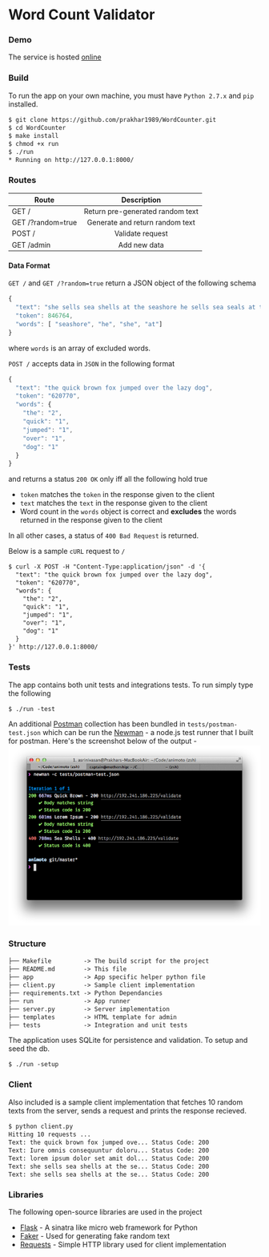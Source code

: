 Word Count Validator
===

### Demo

The service is hosted [online](http://192.241.186.225/)

### Build
To run the app on your own machine, you must have `Python 2.7.x` and `pip` installed.

```shell
$ git clone https://github.com/prakhar1989/WordCounter.git
$ cd WordCounter
$ make install
$ chmod +x run
$ ./run
* Running on http://127.0.0.1:8000/
```

### Routes

| Route        | Description    |
| ------------- |:-------------:|
| GET /     | Return pre-generated random text |
| GET /?random=true | Generate and return random text |
| POST /| Validate request|
| GET /admin | Add new data |

#### Data Format

`GET /` and `GET /?random=true` return a JSON object of the following schema
```javascript
{
  "text": "she sells sea shells at the seashore he sells sea seals at the seashore",
  "token": 846764,
  "words": [ "seashore", "he", "she", "at"]
}
```
where `words` is an array of excluded words.

`POST /` accepts data in `JSON` in the following format
```javascript
{
  "text": "the quick brown fox jumped over the lazy dog", 
  "token": "620770",
  "words": {
    "the": "2",
    "quick": "1",
    "jumped": "1",
    "over": "1",
    "dog": "1"
  }
}
```
and returns a status `200 OK` only iff all the following hold true
- `token` matches the `token` in the response given to the client 
- `text` matches the `text` in the response given to the client
- Word count in the `words` object is correct and **excludes** the words returned in the response given to the client

In all other cases, a status of `400 Bad Request` is returned.

Below is a sample `cURL` request to `/`
```shell
$ curl -X POST -H "Content-Type:application/json" -d '{
  "text": "the quick brown fox jumped over the lazy dog", 
  "token": "620770",
  "words": {
    "the": "2",
    "quick": "1",
    "jumped": "1",
    "over": "1",
    "dog": "1"
  }
}' http://127.0.0.1:8000/
```


### Tests
The app contains both unit tests and integrations tests. To run simply type the following
```shell
$ ./run -test
```
An additional [Postman](http://getpostman.com) collection has been bundled in `tests/postman-test.json` which can be run the [Newman](https://www.npmjs.org/package/newman) - a node.js test runner that I built for postman. Here's the screenshot below of the output - 
![image](newman_results.png)

### Structure
```shell
├── Makefile         -> The build script for the project
├── README.md        -> This file
├── app              -> App specific helper python file
├── client.py        -> Sample client implementation
├── requirements.txt -> Python Dependancies
├── run              -> App runner
├── server.py        -> Server implementation
├── templates        -> HTML template for admin
├── tests            -> Integration and unit tests
```
The application uses SQLite for persistence and validation. To setup and seed the db.
```shell
$ ./run -setup
```

### Client
Also included is a sample client implementation that fetches 10 random texts from the server, sends a request and prints the response recieved.
```shell
$ python client.py
Hitting 10 requests ...
Text: the quick brown fox jumped ove... Status Code: 200
Text: Iure omnis consequuntur doloru... Status Code: 200
Text: lorem ipsum dolor set amit dol... Status Code: 200
Text: she sells sea shells at the se... Status Code: 200
Text: she sells sea shells at the se... Status Code: 200
```

### Libraries
The following open-source libraries are used in the project
- [Flask](http://flask.pocoo.org/) - A sinatra like micro web framework for Python
- [Faker](https://github.com/joke2k/faker) - Used for generating fake random text
- [Requests](http://docs.python-requests.org/en/latest/) - Simple HTTP library used for client implementation
